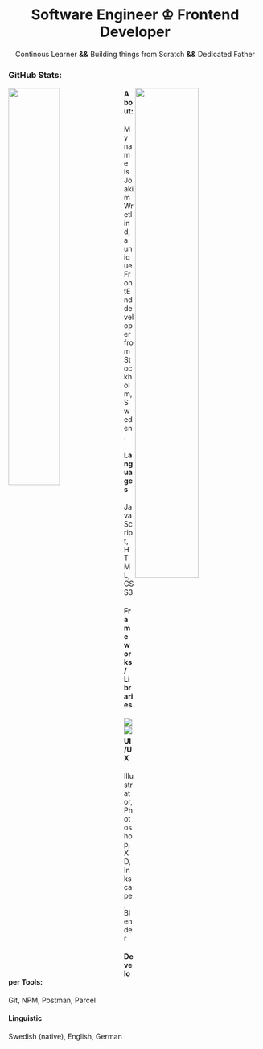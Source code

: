 <h1 align="center">Software Engineer &#9812; Frontend Developer</h1>
<p align="center">Continous Learner <strong>&&</strong> Building things from Scratch <strong>&&</strong> Dedicated Father</p>


<h3>GitHub Stats:</h3>


<img align="left" src="https://github-readme-stats.vercel.app/api?username=joakimwretlind&show_icons=true&theme=react" width="45%"/>
<img align="right" width="50%" src="githubAssets/earth.png"/>


<h4 align="left">About:</h4>
<p>My name is Joakim Wretlind, a unique FrontEnd developer from Stockholm, Sweden.</p>

<h4>Languages</h4>
<p>JavaScript, HTML, CSS3</p>

<h4>Frameworks/ Libraries</h4>
<img align="left" src="https://img.shields.io/badge/-React-black?style=for-the-badge&logo=React&logoColor=#61DAFB"/>
<img align="left" src="https://img.shields.io/badge/-Green%20Sock-black?style=for-the-badge&logo=GreenSock&logoColor=88ce02"/>

<br>

<h4>UI/UX</h4>
<p>Illustrator, Photoshop, XD, Inkscape, Blender</p>

<h4>Developer Tools:</h4>
<p>Git, NPM, Postman, Parcel</p>

<h4>Linguistic</h4>
<p>Swedish (native), English, German</p>









<!--
**JoakimWretlind/JoakimWretlind** is a ✨ _special_ ✨ repository because its `README.md` (this file) appears on your GitHub profile.

Here are some ideas to get you started:

- 🔭 I’m currently working on ...
- 🌱 I’m currently learning ...
- 👯 I’m looking to collaborate on ...
- 🤔 I’m looking for help with ...
- 💬 Ask me about ...
- 📫 How to reach me: ...
- 😄 Pronouns: ...
- ⚡ Fun fact: ...
-->
